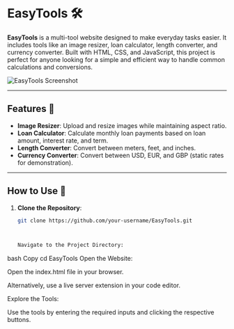 # EasyTools 🛠️

**EasyTools** is a multi-tool website designed to make everyday tasks easier. It includes tools like an image resizer, loan calculator, length converter, and currency converter. Built with HTML, CSS, and JavaScript, this project is perfect for anyone looking for a simple and efficient way to handle common calculations and conversions.

![EasyTools Screenshot](assets/screenshot.png) <!-- Add a screenshot if available -->

---

## Features 🌟

- **Image Resizer**: Upload and resize images while maintaining aspect ratio.
- **Loan Calculator**: Calculate monthly loan payments based on loan amount, interest rate, and term.
- **Length Converter**: Convert between meters, feet, and inches.
- **Currency Converter**: Convert between USD, EUR, and GBP (static rates for demonstration).

---

## How to Use 🚀

1. **Clone the Repository**:
   ```bash
   git clone https://github.com/your-username/EasyTools.git



   Navigate to the Project Directory:

bash
Copy
cd EasyTools
Open the Website:

Open the index.html file in your browser.

Alternatively, use a live server extension in your code editor.

Explore the Tools:

Use the tools by entering the required inputs and clicking the respective buttons.

